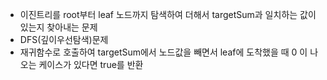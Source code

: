 - 이진트리를 root부터 leaf 노드까지 탐색하여 더해서 targetSum과 일치하는 값이 있는지 찾아내는 문제
- DFS(깊이우선탐색)문제
- 재귀함수로 호출하여 targetSum에서 노드값을 빼면서 leaf에 도착했을 때 0 이 나오는 케이스가 있다면 true를 반환
